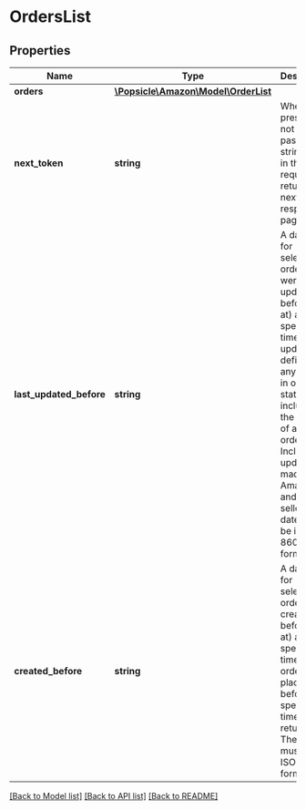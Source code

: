 # OrdersList

## Properties
Name | Type | Description | Notes
------------ | ------------- | ------------- | -------------
**orders** | [**\Popsicle\Amazon\Model\OrderList**](OrderList.md) |  | 
**next_token** | **string** | When present and not empty, pass this string token in the next request to return the next response page. | [optional] 
**last_updated_before** | **string** | A date used for selecting orders that were last updated before (or at) a specified time. An update is defined as any change in order status, including the creation of a new order. Includes updates made by Amazon and by the seller. All dates must be in ISO 8601 format. | [optional] 
**created_before** | **string** | A date used for selecting orders created before (or at) a specified time. Only orders placed before the specified time are returned. The date must be in ISO 8601 format. | [optional] 

[[Back to Model list]](../../README.md#documentation-for-models) [[Back to API list]](../../README.md#documentation-for-api-endpoints) [[Back to README]](../../README.md)

